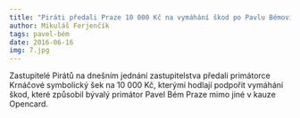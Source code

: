 ```yaml
---
title: "Piráti předali Praze 10 000 Kč na vymáhání škod po Pavlu Bémovi"
author: Mikuláš Ferjenčík
tags: pavel-bém
date: 2016-06-16
img: 7.jpg
---
```


Zastupitelé Pirátů na dnešním jednání zastupitelstva předali primátorce Krnáčové symbolický šek na 10 000 Kč, kterými hodlají podpořit vymáhání škod, které způsobil bývalý primátor Pavel Bém Praze mimo jiné v kauze Opencard.
